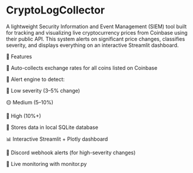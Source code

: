 # CryptoLogCollector

A lightweight Security Information and Event Management (SIEM) tool built for tracking and visualizing live cryptocurrency prices from Coinbase using their public API. This system alerts on significant price changes, classifies severity, and displays everything on an interactive Streamlit dashboard.

🚀 Features

  🔁 Auto-collects exchange rates for all coins listed on Coinbase
  
  🧠 Alert engine to detect:
  
  🔵 Low severity (3–5% change)
  
  🟡 Medium (5–10%)
  
  🔴 High (10%+)
  
  💾 Stores data in local SQLite database
  
  📊 Interactive Streamlit + Plotly dashboard
  
  🔔 Discord webhook alerts (for high-severity changes)
  
  🧪 Live monitoring with monitor.py
